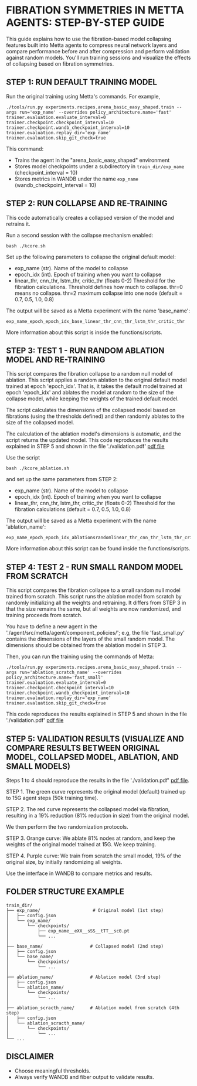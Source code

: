 FIBRATION SYMMETRIES IN METTA AGENTS: STEP-BY-STEP GUIDE
=================================================

This guide explains how to use the fibration-based model collapsing features 
built into Metta agents to compress neural network layers and compare performance 
before and after compression and perform validation against random models. You'll run training sessions and visualize 
the effects of collapsing based on fibration symmetries.

STEP 1: RUN DEFAULT TRAINING MODEL
-----------------------------
Run the original training using Metta's commands. For example,

    ./tools/run.py experiments.recipes.arena_basic_easy_shaped.train --args run='exp_name' --overrides policy_architecture.name='fast' trainer.evaluation.evaluate_interval=0 trainer.checkpoint.checkpoint_interval=10 trainer.checkpoint.wandb_checkpoint_interval=10 trainer.evaluation.replay_dir=‘exp_name’ trainer.evaluation.skip_git_check=true

This command:
- Trains the agent in the "arena_basic_easy_shaped" environment
- Stores model checkpoints under a subdirectory in `train_dir/exp_name` (checkpoint_interval = 10)
- Stores metrics in WANDB under the name `exp_name` (wandb_checkpoint_interval = 10)


STEP 2: RUN COLLAPSE AND RE-TRAINING
------------------------------

This code automatically creates a collapsed version of the model and retrains it.

Run a second session with the collapse mechanism enabled:

    bash ./kcore.sh

Set up the following parameters to collapse the original default model:

- exp_name (str).                            Name of the model to collapse
- epoch_idx (int).                           Epoch of training when you want to collapse
- linear_thr, cnn_thr, 
  lstm_thr, critic_thr (floats 0-2)          Threshold for the fibration calculations. Threshold defines how much to collapse. thr=0 means no collapse. thr=2 maximum collapse into one node 
                                            (default = 0.7, 0.5, 1.0, 0.8)


The output will be saved as a Metta experiment with the name 'base_name':

    exp_name_epoch_epoch_idx_base_linear_thr_cnn_thr_lstm_thr_critic_thr

More information about this script is inside the functions/scripts.

STEP 3: TEST 1 - RUN RANDOM ABLATION MODEL AND RE-TRAINING
------------------------------

This script compares the fibration collapse to a random null model of ablation.
This script applies a random ablation to the original default model trained at epoch 'epoch_idx'. That is, it takes the default model trained 
at epoch 'epoch_idx' and ablates the model at random to the size of the collapse model, while keeping the weights of the trained default model.

The script calculates the dimensions of the collapsed model based on fibrations (using the thresholds defined) and then 
randomly ablates to the size of the collapsed model.

The calculation of the ablation model's dimensions is automatic, and the script returns the updated model.
This code reproduces the results explained in STEP 5 and shown in the file './validation.pdf' [pdf file](validation.pdf)

Use the script 

    bash ./kcore_ablation.sh

and set up the same parameters from STEP 2:

- exp_name (str).                            Name of the model to collapse
- epoch_idx (int).                           Epoch of training when you want to collapse
- linear_thr, cnn_thr, 
 lstm_thr, critic_thr (floats 0-2)          Threshold for the fibration calculations
                                            (default = 0.7, 0.5, 1.0, 0.8)

The output will be saved as a Metta experiment with the name 'ablation_name':

    exp_name_epoch_epoch_idx_ablationsrandomlinear_thr_cnn_thr_lstm_thr_critic_thr

More information about this script can be found inside the functions/scripts.

STEP 4: TEST 2 - RUN SMALL RANDOM MODEL FROM SCRATCH
------------------------------

This script compares the fibration collapse to a small random null model trained from scratch.
This script runs the ablation model from scratch by randomly initializing all the weights and retraining. It differs from STEP 3 in that the size remains the same, but all weights are now randomized, and training proceeds from scratch.

You have to define a new agent in the  './agent/src/metta/agent/component_policies/'; e.g, the file 'fast_small.py' contains the dimensions of the layers of the small random model. The dimensions should be obtained from the ablation model in STEP 3.

Then, you can run the training using the commands of Metta:

    ./tools/run.py experiments.recipes.arena_basic_easy_shaped.train --args run='ablation_scratch_name' --overrides policy_architecture.name='fast_small' trainer.evaluation.evaluate_interval=0 trainer.checkpoint.checkpoint_interval=10 trainer.checkpoint.wandb_checkpoint_interval=10 trainer.evaluation.replay_dir=‘exp_name’ trainer.evaluation.skip_git_check=true

This code reproduces the results explained in STEP 5 and shown in the file './validation.pdf' [pdf file](validation.pdf)

STEP 5: VALIDATION RESULTS (VISUALIZE AND COMPARE RESULTS BETWEEN ORIGINAL MODEL, COLLAPSED MODEL, ABLATION, AND SMALL MODELS)
------------------------------

Steps 1 to 4  should reproduce the results in the file './validation.pdf' [pdf file](validation.pdf).

STEP 1. The green curve represents the original model (default) trained up to 15G agent steps (50k training time).

STEP 2. The red curve represents the collapsed model via fibration, resulting in a 19% reduction (81% reduction in size) from the original model. 

We then perform the two randomization protocols. 

STEP 3. Orange curve: We ablate 81% nodes at random, and keep the weights of the original 
model trained at 15G. We keep training. 

STEP 4. Purple curve: We train from scratch the small model, 19% of the original size, by initially randomizing all weights.


Use the interface in WANDB to compare metrics and results. 


FOLDER STRUCTURE EXAMPLE
-------------------------

    train_dir/
    ├── exp_name/                    # Original model (1st step)
    │   ├── config.json             
    │   └── exp_name/
    │       └── checkpoints/        
    │           ├── exp_name__eXX__sSS__tTT__sc0.pt
    │           └── ...
    │
    ├── base_name/                  # Collapsed model (2nd step)
    │   ├── config.json
    │   └── base_name/
    │       └── checkpoints/
    │           └── ...
    │
    ├── ablation_name/              # Ablation model (3rd step)
    │   ├── config.json
    │   └── ablation_name/
    │       └── checkpoints/
    │           └── ...
    │
    ├── ablation_scracth_name/      # Ablation model from scratch (4th step)
    │   ├── config.json
    │   └── ablation_scracth_name/
    │       └── checkpoints/
    │           └── ...
    └── ...

DISCLAIMER
----------
- Choose meaningful thresholds.
- Always verify WANDB and fiber output to validate results.
